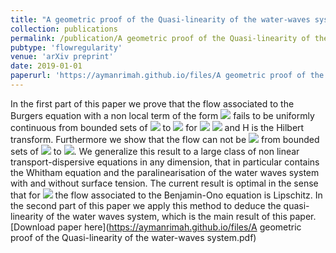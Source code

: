 ```yaml
--- 
title: "A geometric proof of the Quasi-linearity of the water-waves system" 
collection: publications  
permalink: /publication/A geometric proof of the Quasi-linearity of the water-waves system
pubtype: 'flowregularity'
venue: 'arXiv preprint'
date: 2019-01-01
paperurl: 'https://aymanrimah.github.io/files/A geometric proof of the Quasi-linearity of the water-waves system.pdf'
---
```

  In the first part of this paper we prove that the flow associated to the Burgers equation with a non local term
 of the form <img src="https://latex.codecogs.com/gif.latex?H\langle D \rangle^\alpha u " /> fails
 to be uniformly continuous from bounded sets of <img src="https://latex.codecogs.com/gif.latex?H^s(\mathbb D)" /> 
 to <img src="https://latex.codecogs.com/gif.latex?C^0([0,T],H^s(\mathbb D))" /> for <img src="https://latex.codecogs.com/gif.latex? T>0 " /> <img src="https://latex.codecogs.com/gif.latex?s>\frac{1}{2}+\max(\alpha,1), \ 0\leq \alpha <2, \ \mathbb D=\mathbb R \ \text{or} \ \mathbb T " /> and H is the Hilbert transform. 
 Furthermore we show that the flow can not be <img src="https://latex.codecogs.com/gif.latex?C^1" /> 
from bounded sets of <img src="https://latex.codecogs.com/gif.latex?H^s(\mathbb D)" /> to <img src="https://latex.codecogs.com/gif.latex?C^0([0,T],H^{s-1+(\alpha-1)^+ +\eps}(\mathbb D)),\ \text{for } \eps>0 " />.
We generalize this result to a large class of non linear transport-dispersive equations in any dimension, that in particular 
   contains the Whitham equation and the paralinearisation of the water waves system with and without surface tension. 
    The current result is optimal in the sense that for <img src="https://latex.codecogs.com/gif.latex?\alpha=2 \ \text{and } \mathbb D=\mathbb T" /> 
    the flow associated to the Benjamin-Ono equation is Lipschitz.
    In the second part of this paper we apply this method to deduce the quasi-linearity of the water waves system, which is the main result of this paper.   
[Download paper here](https://aymanrimah.github.io/files/A geometric proof of the Quasi-linearity of the water-waves system.pdf)
 

